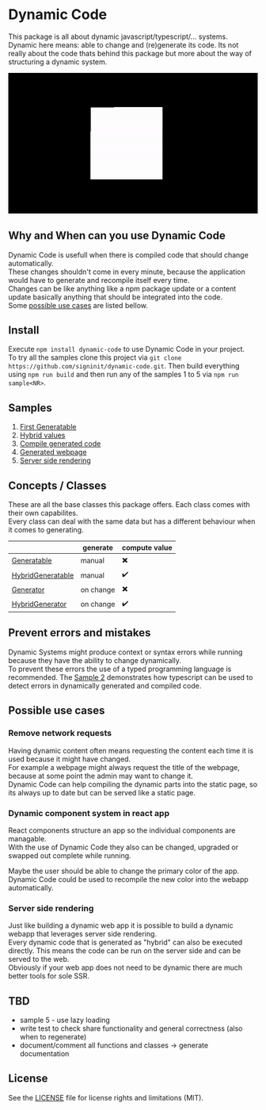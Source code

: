 # Dynamic Code

This package is all about dynamic javascript/typescript/... systems. Dynamic here means: able to change and (re)generate its code. 
Its not really about the code thats behind this package but more about the way of structuring a dynamic system.

![Dynamic Code GIF](dynamic-code.gif)

## Why and When can you use Dynamic Code

Dynamic Code is usefull when there is compiled code that should change automatically.  
These changes shouldn't come in every minute, because the application would have to generate and recompile itself every time.  
Changes can be like anything like a npm package update or a content update basically anything that should be integrated into the code.  
Some [possible use cases](#possible-use-cases) are listed bellow.

## Install

Execute `npm install dynamic-code` to use Dynamic Code in your project.  
To try all the samples clone this project via `git clone https://github.com/signinit/dynamic-code.git`. Then build everything using `npm run build` and then run any of the samples 1 to 5 via `npm run sample<NR>`.


## Samples

1. [First Generatable](samples/sample-1.md)  
2. [Hybrid values](samples/sample-2.md)  
3. [Compile generated code](samples/sample-3.md)  
4. [Generated webpage](samples/sample-4.md)  
5. [Server side rendering](samples/sample-5.md)

## Concepts / Classes

These are all the base classes this package offers. Each class comes with their own capabilites.  
Every class can deal with the same data but has a different behaviour when it comes to generating.

||generate|compute value|
|-|-|-|
|[Generatable](generatable/README.md)|manual|:heavy_multiplication_x:|
|[HybridGeneratable](hybrid-generatable/README.md)|manual|:heavy_check_mark:|
|[Generator](generator/README.md)|on change|:heavy_multiplication_x:|
|[HybridGenerator](hybrid-generator/README.md)|on change|:heavy_check_mark:|

## Prevent errors and mistakes

Dynamic Systems might produce context or syntax errors while running because they have the ability to change dynamically.  
To prevent these errors the use of a typed programming language is recommended.
The [Sample 2](#sample-2) demonstrates how typescript can be used to detect errors in dynamically generated and compiled code.

## Possible use cases

### Remove network requests

Having dynamic content often means requesting the content each time it is used because it might have changed.  
For example a webpage might always request the title of the webpage, because at some point the admin may want to change it.  
Dynamic Code can help compiling the dynamic parts into the static page, so its always up to date but can be served like a static page.

### Dynamic component system in react app

React components structure an app so the individual components are managable.  
With the use of Dynamic Code they also can be changed, upgraded or swapped out complete while running.  

Maybe the user should be able to change the primary color of the app.  
Dynamic Code could be used to recompile the new color into the webapp automatically.

### Server side rendering

Just like building a dynamic web app it is possible to build a dynamic webapp that leverages server side rendering.  
Every dynamic code that is generated as "hybrid" can also be executed directly. This means the code can be run on the server side and can be served to the web.  
Obviously if your web app does not need to be dynamic there are much better tools for sole SSR.

## TBD

* sample 5 - use lazy loading
* write test to check share functionality and general correctness (also when to regenerate)
* document/comment all functions and classes -> generate documentation

## License

See the [LICENSE](LICENSE.md) file for license rights and limitations (MIT).